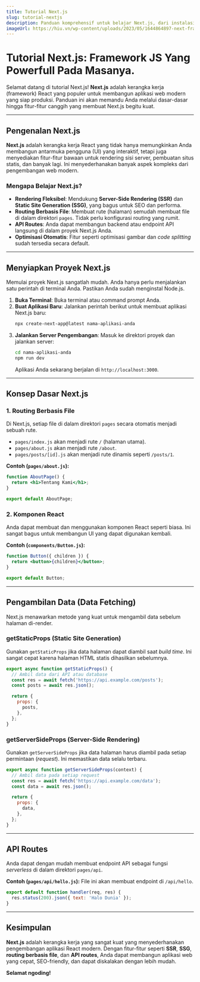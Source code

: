 ```yaml
---
title: Tutorial Next.js
slug: tutorial-nextjs
description: Panduan komprehensif untuk belajar Next.js, dari instalasi hingga fitur canggih seperti SSR dan API Routes.
imageUrl: https://hiu.vn/wp-content/uploads/2023/05/1644864897-next-framework.jpg
---
```

# Tutorial Next.js: Framework JS Yang Powerfull Pada Masanya. 

Selamat datang di tutorial Next.js\! **Next.js** adalah kerangka kerja (framework) React yang populer untuk membangun aplikasi web modern yang siap produksi. Panduan ini akan memandu Anda melalui dasar-dasar hingga fitur-fitur canggih yang membuat Next.js begitu kuat.

-----

## Pengenalan Next.js 

**Next.js** adalah kerangka kerja React yang tidak hanya memungkinkan Anda membangun antarmuka pengguna (UI) yang interaktif, tetapi juga menyediakan fitur-fitur bawaan untuk rendering sisi server, pembuatan situs statis, dan banyak lagi. Ini menyederhanakan banyak aspek kompleks dari pengembangan web modern.

### Mengapa Belajar Next.js?

  - **Rendering Fleksibel**: Mendukung **Server-Side Rendering (SSR)** dan **Static Site Generation (SSG)**, yang bagus untuk SEO dan performa.
  - **Routing Berbasis File**: Membuat rute (halaman) semudah membuat file di dalam direktori `pages`. Tidak perlu konfigurasi routing yang rumit.
  - **API Routes**: Anda dapat membangun backend atau endpoint API langsung di dalam proyek Next.js Anda.
  - **Optimisasi Otomatis**: Fitur seperti optimisasi gambar dan *code splitting* sudah tersedia secara default.

-----

## Menyiapkan Proyek Next.js 

Memulai proyek Next.js sangatlah mudah. Anda hanya perlu menjalankan satu perintah di terminal Anda. Pastikan Anda sudah menginstal Node.js.

1.  **Buka Terminal**: Buka terminal atau command prompt Anda.
2.  **Buat Aplikasi Baru**: Jalankan perintah berikut untuk membuat aplikasi Next.js baru:
    ```bash
    npx create-next-app@latest nama-aplikasi-anda
    ```
3.  **Jalankan Server Pengembangan**: Masuk ke direktori proyek dan jalankan server:
    ```bash
    cd nama-aplikasi-anda
    npm run dev
    ```
    Aplikasi Anda sekarang berjalan di `http://localhost:3000`.

-----

## Konsep Dasar Next.js 

### 1\. Routing Berbasis File

Di Next.js, setiap file di dalam direktori `pages` secara otomatis menjadi sebuah rute.

  - `pages/index.js` akan menjadi rute `/` (halaman utama).
  - `pages/about.js` akan menjadi rute `/about`.
  - `pages/posts/[id].js` akan menjadi rute dinamis seperti `/posts/1`.

**Contoh (`pages/about.js`):**

```jsx
function AboutPage() {
  return <h1>Tentang Kami</h1>;
}

export default AboutPage;
```

### 2\. Komponen React

Anda dapat membuat dan menggunakan komponen React seperti biasa. Ini sangat bagus untuk membangun UI yang dapat digunakan kembali.

**Contoh (`components/Button.js`):**

```jsx
function Button({ children }) {
  return <button>{children}</button>;
}

export default Button;
```

-----

## Pengambilan Data (Data Fetching) 

Next.js menawarkan metode yang kuat untuk mengambil data sebelum halaman di-render.

### getStaticProps (Static Site Generation)

Gunakan `getStaticProps` jika data halaman dapat diambil saat *build time*. Ini sangat cepat karena halaman HTML statis dihasilkan sebelumnya.

```jsx
export async function getStaticProps() {
  // Ambil data dari API atau database
  const res = await fetch('https://api.example.com/posts');
  const posts = await res.json();

  return {
    props: {
      posts,
    },
  };
}
```

### getServerSideProps (Server-Side Rendering)

Gunakan `getServerSideProps` jika data halaman harus diambil pada setiap permintaan (*request*). Ini memastikan data selalu terbaru.

```jsx
export async function getServerSideProps(context) {
  // Ambil data pada setiap request
  const res = await fetch('https://api.example.com/data');
  const data = await res.json();

  return {
    props: {
      data,
    },
  };
}
```

-----

## API Routes 

Anda dapat dengan mudah membuat endpoint API sebagai fungsi *serverless* di dalam direktori `pages/api`.

**Contoh (`pages/api/hello.js`):**
File ini akan membuat endpoint di `/api/hello`.

```javascript
export default function handler(req, res) {
  res.status(200).json({ text: 'Halo Dunia' });
}
```

-----

## Kesimpulan 

**Next.js** adalah kerangka kerja yang sangat kuat yang menyederhanakan pengembangan aplikasi React modern. Dengan fitur-fitur seperti **SSR**, **SSG**, **routing berbasis file**, dan **API routes**, Anda dapat membangun aplikasi web yang cepat, SEO-friendly, dan dapat diskalakan dengan lebih mudah.

**Selamat ngoding\!**